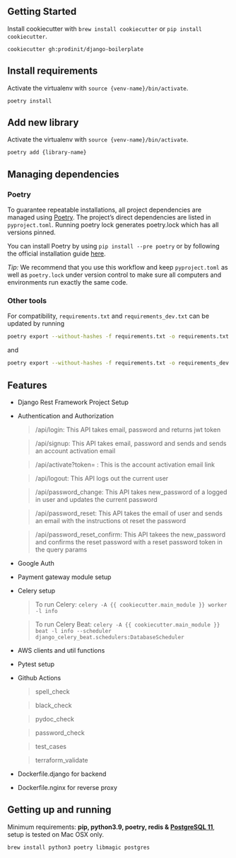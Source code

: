 ## Getting Started

Install cookiecutter with `brew install cookiecutter` or `pip install cookiecutter`.

```
cookiecutter gh:prodinit/django-boilerplate
```

## Install requirements
Activate the virtualenv with `source {venv-name}/bin/activate`.

```
poetry install
```

## Add new library
Activate the virtualenv with `source {venv-name}/bin/activate`.

```
poetry add {library-name}
```

## Managing dependencies

### Poetry

To guarantee repeatable installations, all project dependencies are managed using [Poetry](https://python-poetry.org/). The project’s direct dependencies are listed in `pyproject.toml`. Running poetry lock generates poetry.lock which has all versions pinned.

You can install Poetry by using `pip install --pre poetry` or by following the official installation guide [here](https://github.com/python-poetry/poetry#installation).

*Tip:* We recommend that you use this workflow and keep `pyproject.toml` as well as `poetry.lock` under version control to make sure all computers and environments run exactly the same code.

### Other tools

For compatibility, `requirements.txt` and `requirements_dev.txt` can be updated by running

```bash
poetry export --without-hashes -f requirements.txt -o requirements.txt
```
and 
```bash
poetry export --without-hashes -f requirements.txt -o requirements_dev.txt --with dev
```

## Features
- Django Rest Framework Project Setup
- Authentication and Authorization
    > /api/login: This API takes email, password and returns jwt token

    > /api/signup: This API takes email, password and sends and sends an account activation email 

    > /api/activate?token= : This is the account activation email link

    > /api/logout: This API logs out the current user

    > /api/password_change: This API takes new_password of a logged in user and updates the current password

    > /api/password_reset: This API takes the email of user and sends an email with the instructions ot reset the password

    > /api/password_reset_confirm: This API takees the new_password and confirms the reset password with a reset password token in the query params

- Google Auth
- Payment gateway module setup
- Celery setup
    > To run Celery: `celery -A {{ cookiecutter.main_module }} worker -l info`

    > To run Celery Beat: `celery -A {{ cookiecutter.main_module }} beat -l info --scheduler django_celery_beat.schedulers:DatabaseScheduler`
- AWS clients and util functions
- Pytest setup
- Github Actions
    > spell_check

    > black_check
    
    > pydoc_check
    
    > password_check
    
    > test_cases
    
    > terraform_validate
- Dockerfile.django for backend
- Dockerfile.nginx for reverse proxy

## Getting up and running

Minimum requirements: **pip, python3.9, poetry, redis & [PostgreSQL 11][install-postgres]**, setup is tested on Mac OSX only.

```
brew install python3 poetry libmagic postgres
```

[install-postgres]: http://www.gotealeaf.com/blog/how-to-install-postgresql-on-a-mac
